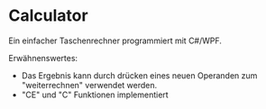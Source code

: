 # Calculator

Ein einfacher Taschenrechner programmiert mit C#/WPF.

Erwähnenswertes:
  - Das Ergebnis kann durch drücken eines neuen Operanden zum "weiterrechnen" verwendet werden.
  - "CE" und "C" Funktionen implementiert
